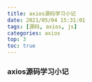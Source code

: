 ```yaml
---
title: axios源码学习小记
date: 2021/05/04 15:31:01
tags: [源码, axios, js]
categories: axios
top: 3
toc: true
---
```

### axios源码学习小记

